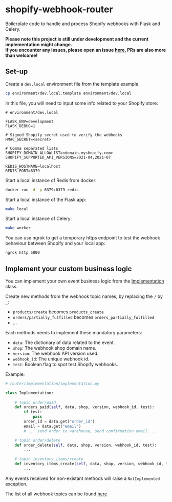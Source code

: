 # shopify-webhook-router  

Boilerplate code to handle and process Shopify webhooks with Flask and Celery.  

**Please note this project is still under development and the current implementation might change.  
If you encounter any issues, please open an issue [here](https://github.com/smallwat3r/shopify-webhook-router/issues),
PRs are also more than welcome!**

## Set-up

Create a `dev.local` environment file from the template example.

``` sh
cp environment/dev.local.template environment/dev.local
```

In this file, you will need to input some info related to your Shopify store:

``` text
# environment/dev.local

FLASK_ENV=development
FLASK_DEBUG=1

# Signed Shopify secret used to verify the webhooks
HMAC_SECRET=<secret>

# Comma separated lists
SHOPIFY_DOMAIN_ALLOWLIST=<domain.myshopify.com>
SHOPIFY_SUPPORTED_API_VERSIONS=2021-04,2021-07

REDIS_HOSTNAME=localhost
REDIS_PORT=6379
```

Start a local instance of Redis from docker:

``` sh
docker run -d -p 6379:6379 redis
```

Start a local instance of the Flask app:
``` sh
make local
```

Start a local instance of Celery:
``` sh
make worker
```

You can use ngrok to get a temporary https endpoint to test the webhook behaviour
between Shopify and your local app:  

``` sh
ngrok http 5000
```

## Implement your custom business logic

You can implement your own event business logic from the [Implementation](https://github.com/smallwat3r/shopify-webhook-router/blob/master/router/implementation/implementation.py) class.

Create new methods from the webhook topic names, by replacing the `/` by `_`:
- `products/create` becomes `products_create`
- `orders/partially_fulfilled` becomes `orders_partially_fulfilled`
- ...

Each methods needs to implement these mandatory parameters:  
- `data`: The dictionary of data related to the event.
- `shop`: The webhook shop domain name.
- `version`: The webhook API version used.
- `webhook_id`: The unique webhook id.
- `test`: Boolean flag to spot test Shopify webhooks.

Example:  

``` python
# router/implementation/implementation.py

class Implementation:
    
    # topic order/paid
    def orders_paid(self, data, shop, version, webhook_id, test):  
        if test:
            pass
        order_id = data.get("order_id")
        email = data.get("email")
        # ... send order to warehouse, send confirmation email ...

    # topic order/delete
    def order_delete(self, data, shop, version, webhook_id, test):
        ...

    # topic inventory_items/create
    def inventory_items_create(self, data, shop, version, webhook_id, test):
        ...

```

Any events received for non-existant methods will raise a `NotImplemented` exception.  

The list of all webhook topics can be found [here](https://help.shopify.com/en/api/reference/events/webhook)  
